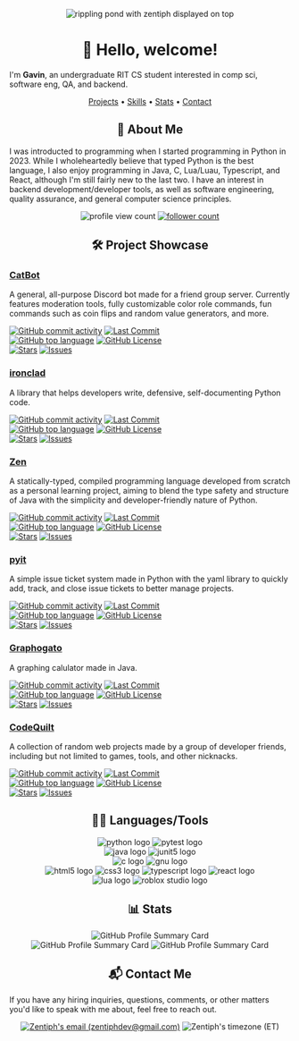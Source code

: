 <p align="center">
  <img src="https://github.com/user-attachments/assets/3391eeeb-861e-468e-8a02-797d03a8d485" alt="rippling pond with zentiph displayed on top">
</p>


<h1 align="center">👋 Hello, welcome!</h1>

I'm **Gavin**, an undergraduate RIT CS student interested in comp sci, software eng, QA, and backend.


<p align="center">
  <a href="#project-showcase">Projects</a> •
  <a href="#languages-tools">Skills</a> •
  <a href="#stats">Stats</a> •
  <a href="#contact-me">Contact</a>
</p>


<h2 align="center">🙋 About Me</h2>

I was introducted to programming when I started programming in Python in 2023. While I wholeheartedly believe that typed Python is the best language, I also enjoy programming in Java, C, Lua/Luau, Typescript, and React, although I'm still fairly new to the last two. I have an interest in backend development/developer tools, as well as software engineering, quality assurance, and general computer science principles.

<p align="center">
  <img src="https://komarev.com/ghpvc/?username=zentiph&style=flat-square&color=6c0ffe&logo=github" alt="profile view count">
  <a href="https://github.com/Zentiph?tab=followers"><img src="https://img.shields.io/github/followers/zentiph?style=flat-square&color=6c0ffe&logo=github" alt="follower count"></a>
</p>


<h2 align="center" id="project-showcase">🛠️ Project Showcase</h2>

### [CatBot](https://github.com/zentiph/CatBot)
A general, all-purpose Discord bot made for a friend group server. Currently features moderation tools, fully customizable color role commands, fun commands such as coin flips and random value generators, and more.

[![GitHub commit activity](https://img.shields.io/github/commit-activity/t/zentiph/catbot?style=flat-square&labelColor=0f0f0f)](https://github.com/zentiph/catbot/commits/main)
[![Last Commit](https://img.shields.io/github/last-commit/zentiph/catbot?style=flat-square&labelColor=0f0f0f)](https://github.com/zentiph/catbot/commits/main) 
<br/>
[![GitHub top language](https://img.shields.io/github/languages/top/zentiph/catbot?style=flat-square&labelColor=0f0f0f)](https://github.com/topics/python)
[![GitHub License](https://img.shields.io/github/license/zentiph/catbot?style=flat-square&labelColor=0f0f0f)](https://github.com/Zentiph/CatBot/blob/main/license.md) 
<br/>
[![Stars](https://img.shields.io/github/stars/zentiph/catbot?style=flat-square&labelColor=0f0f0f)](https://github.com/zentiph/catbot/stargazers)
[![Issues](https://img.shields.io/github/issues/zentiph/catbot?style=flat-square&labelColor=0f0f0f)](https://github.com/zentiph/catbot/issues)

### [ironclad](https://github.com/zentiph/ironclad)
A library that helps developers write, defensive, self-documenting Python code.

[![GitHub commit activity](https://img.shields.io/github/commit-activity/t/zentiph/ironclad?style=flat-square&labelColor=0f0f0f)](https://github.com/zentiph/ironclad/commits/main)
[![Last Commit](https://img.shields.io/github/last-commit/zentiph/ironclad?style=flat-square&labelColor=0f0f0f)](https://github.com/zentiph/ironclad/commits/main)
<br/>
[![GitHub top language](https://img.shields.io/github/languages/top/zentiph/ironclad?style=flat-square&labelColor=0f0f0f)](https://github.com/topics/python)
[![GitHub License](https://img.shields.io/github/license/zentiph/ironclad?style=flat-square&labelColor=0f0f0f)](https://github.com/Zentiph/ironclad/blob/main/LICENSE.md)
<br/>
[![Stars](https://img.shields.io/github/stars/zentiph/ironclad?style=flat-square&labelColor=0f0f0f)](https://github.com/zentiph/ironclad/stargazers)
[![Issues](https://img.shields.io/github/issues/zentiph/ironclad?style=flat-square&labelColor=0f0f0f)](https://github.com/zentiph/ironclad/issues)


### [Zen](https://github.com/Zentiph/Zen)
A statically-typed, compiled programming language developed from scratch as a personal learning project, aiming to blend the type safety and structure of Java with the simplicity and developer-friendly nature of Python.

[![GitHub commit activity](https://img.shields.io/github/commit-activity/t/zentiph/zen?style=flat-square&labelColor=0f0f0f)](https://github.com/zentiph/zen/commits/main)
[![Last Commit](https://img.shields.io/github/last-commit/zentiph/zen?style=flat-square&labelColor=0f0f0f)](https://github.com/zentiph/zen/commits/main)
<br/>
[![GitHub top language](https://img.shields.io/github/languages/top/zentiph/zen?style=flat-square&labelColor=0f0f0f)](https://github.com/topics/c)
[![GitHub License](https://img.shields.io/github/license/zentiph/zen?style=flat-square&labelColor=0f0f0f)](https://github.com/Zentiph/zen/blob/main/LICENSE.md)
<br/>
[![Stars](https://img.shields.io/github/stars/zentiph/zen?style=flat-square&labelColor=0f0f0f)](https://github.com/zentiph/zen/stargazers)
[![Issues](https://img.shields.io/github/issues/zentiph/zen?style=flat-square&labelColor=0f0f0f)](https://github.com/zentiph/zen/issues)

### [pyit](https://github.com/zentiph/pyit)
A simple issue ticket system made in Python with the yaml library to quickly add, track, and close issue tickets to better manage projects.

[![GitHub commit activity](https://img.shields.io/github/commit-activity/t/zentiph/pyit?style=flat-square&labelColor=0f0f0f)](https://github.com/zentiph/pyit/commits/main)
[![Last Commit](https://img.shields.io/github/last-commit/zentiph/pyit?style=flat-square&labelColor=0f0f0f)](https://github.com/zentiph/pyit/commits/main)
<br/>
[![GitHub top language](https://img.shields.io/github/languages/top/zentiph/pyit?style=flat-square&labelColor=0f0f0f)](https://github.com/topics/python)
[![GitHub License](https://img.shields.io/github/license/zentiph/pyit?style=flat-square&labelColor=0f0f0f)](https://github.com/Zentiph/pyit/blob/main/LICENSE.md)
<br/>
[![Stars](https://img.shields.io/github/stars/zentiph/pyit?style=flat-square&labelColor=0f0f0f)](https://github.com/zentiph/pyit/stargazers)
[![Issues](https://img.shields.io/github/issues/zentiph/pyit?style=flat-square&labelColor=0f0f0f)](https://github.com/zentiph/pyit/issues)

### [Graphogato](https://github.com/zentiph/Graphogato)
A graphing calulator made in Java.

[![GitHub commit activity](https://img.shields.io/github/commit-activity/t/zentiph/graphogato?style=flat-square&labelColor=0f0f0f)](https://github.com/zentiph/graphogato/commits/main)
[![Last Commit](https://img.shields.io/github/last-commit/zentiph/graphogato?style=flat-square&labelColor=0f0f0f)](https://github.com/zentiph/graphogato/commits/main)
<br/>
[![GitHub top language](https://img.shields.io/github/languages/top/zentiph/graphogato?style=flat-square&labelColor=0f0f0f)](https://github.com/topics/java)
[![GitHub License](https://img.shields.io/github/license/zentiph/graphogato?style=flat-square&labelColor=0f0f0f)](https://github.com/Zentiph/graphogato/blob/main/LICENSE)
<br/>
[![Stars](https://img.shields.io/github/stars/zentiph/graphogato?style=flat-square&labelColor=0f0f0f)](https://github.com/zentiph/graphogato/stargazers)
[![Issues](https://img.shields.io/github/issues/zentiph/graphogato?style=flat-square&labelColor=0f0f0f)](https://github.com/zentiph/graphogato/issues)

### [CodeQuilt](https://github.com/justianisdev/CodeQuilt)
A collection of random web projects made by a group of developer friends, including but not limited to games, tools, and other nicknacks.

[![GitHub commit activity](https://img.shields.io/github/commit-activity/t/justianisdev/codequilt?style=flat-square&labelColor=0f0f0f)](https://github.com/justianisdev/codequilt/commits/main)
[![Last Commit](https://img.shields.io/github/last-commit/justianisdev/codequilt?style=flat-square&labelColor=0f0f0f)](https://github.com/justianisdev/codequilt/commits/main)
<br/>
[![GitHub top language](https://img.shields.io/github/languages/top/justianisdev/codequilt?style=flat-square&labelColor=0f0f0f)](https://github.com/topics/typescript)
[![GitHub License](https://img.shields.io/github/license/justianisdev/codequilt?style=flat-square&labelColor=0f0f0f)](https://github.com/justianisdev/codequilt/blob/main/LICENSE.md)
<br/>
[![Stars](https://img.shields.io/github/stars/justianisdev/codequilt?style=flat-square&labelColor=0f0f0f)](https://github.com/justianisdev/codequilt/stargazers)
[![Issues](https://img.shields.io/github/issues/justianisdev/codequilt?style=flat-square&labelColor=0f0f0f)](https://github.com/justianisdev/codequilt/issues)


<h2 align="center" id="languages-tools">🧑‍💻 Languages/Tools</h2>

<p align="center">
  <img src="https://img.shields.io/badge/python3-0f0f0f?style=for-the-badge&logo=python" alt="python logo"/>
  <img src="https://img.shields.io/badge/pytest-0f0f0f?style=for-the-badge&logo=pytest" alt="pytest logo"/>
  <br/>
  <img src="https://img.shields.io/badge/java-0f0f0f?style=for-the-badge&logo=openjdk" alt="java logo"/>
  <img src="https://img.shields.io/badge/junit5-0f0f0f?style=for-the-badge&logo=junit5" alt="junit5 logo"/>
  <br/>
  <img src="https://img.shields.io/badge/c-0f0f0f?style=for-the-badge&logo=c" alt="c logo"/>
  <img src="https://img.shields.io/badge/gdb-0f0f0f?style=for-the-badge&logo=gnu" alt="gnu logo"/>
  <br/>
  <img src="https://img.shields.io/badge/html5-0f0f0f?style=for-the-badge&logo=html5" alt="html5 logo"/>
  <img src="https://img.shields.io/badge/css3-0f0f0f?style=for-the-badge&logo=css&logoColor=663399" alt="css3 logo"/>
  <img src="https://img.shields.io/badge/typescript-0f0f0f?style=for-the-badge&logo=typescript" alt="typescript logo"/>
  <img src="https://img.shields.io/badge/react-0f0f0f?style=for-the-badge&logo=react" alt="react logo"/>
  <br/>
  <img src="https://img.shields.io/badge/lua-0f0f0f?style=for-the-badge&logo=lua&logoColor=2C2D72" alt="lua logo"/>
  <img src="https://img.shields.io/badge/luau-0f0f0f?style=for-the-badge&logo=robloxstudio&logoColor=00A2FF" alt="roblox studio logo"/>
</p>


<h2 align="center" id="stats">📊 Stats</h2>

<p align="center">
  <img src="https://github-profile-summary-cards.vercel.app/api/cards/profile-details?username=Zentiph&theme=midnight_purple" alt="GitHub Profile Summary Card"/>
  <br/>
  <img src="https://github-profile-summary-cards.vercel.app/api/cards/most-commit-language?username=Zentiph&theme=midnight_purple" alt="GitHub Profile Summary Card"/>
  <img src="https://github-profile-summary-cards.vercel.app/api/cards/stats?username=Zentiph&theme=midnight_purple" alt="GitHub Profile Summary Card"/>
</p>


<h2 align="center" id="contact-me">📬 Contact Me</h2>

If you have any hiring inquiries, questions, comments, or other matters you'd like to speak with me about, feel free to reach out.
<p align="center">
  <a href="mailto:zentiphdev@gmail.com" target="_blank"><img src="https://img.shields.io/badge/email-zentiphdev%40gmail.com-6c0ffe?style=flat-square&logo=gmail&labelColor=0f0f0f" alt="Zentiph's email (zentiphdev@gmail.com)"></a>
  <img src="https://img.shields.io/badge/timezone-ET-6c0ffe?style=flat-square&labelColor=0f0f0f" alt="Zentiph's timezone (ET)">
</p>
